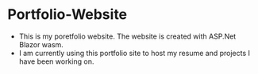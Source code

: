 # Portfolio-Website
* This is my poretfolio website. The website is created with ASP.Net Blazor wasm. 
* I am currently using this portfolio site to host my resume and projects I have been working on.
